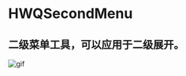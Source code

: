 # HWQSecondMenu
## 二级菜单工具，可以应用于二级展开。
![gif](https://github.com/weiqianghuang/HWQSecondMenu/SecondMenu/HWQSecondMenuGif.gif)
